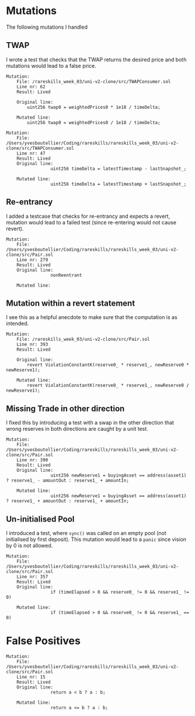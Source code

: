 # Mutations

The following mutations I handled

## TWAP

I wrote a test that checks that the TWAP returns the desired price and both mutations would lead to a false price.

```
Mutation:
    File: /rareskills_week_03/uni-v2-clone/src/TWAPConsumer.sol
    Line nr: 62
    Result: Lived

    Original line:
        uint256 twap0 = weightedPrices0 * 1e18 / timeDelta;

    Mutated line:
        uint256 twap0 = weightedPrices0 / 1e18 / timeDelta;
```

```
Mutation:
    File: /Users/yvesboutellier/Coding/rareskills/rareskills_week_03/uni-v2-clone/src/TWAPConsumer.sol
    Line nr: 47
    Result: Lived
    Original line:
                 uint256 timeDelta = latestTimestamp - lastSnapshot_;

    Mutated line:
                 uint256 timeDelta = latestTimestamp + lastSnapshot_;
```

## Re-entrancy

I added a testcase that checks for re-entrancy and expects a revert, mutation would lead to a failed test (since re-entering would not cause revert).

```
Mutation:
    File: /Users/yvesboutellier/Coding/rareskills/rareskills_week_03/uni-v2-clone/src/Pair.sol
    Line nr: 279
    Result: Lived
    Original line:
                 nonReentrant

    Mutated line:
```

## Mutation within a revert statement

I see this as a helpful anecdote to make sure that the computation is as intended.

```
Mutation:
    File: /rareskills_week_03/uni-v2-clone/src/Pair.sol
    Line nr: 393
    Result: Lived

    Original line:
        revert ViolationConstantK(reserve0_ * reserve1_, newReserve0 * newReserve1);

    Mutated line:
        revert ViolationConstantK(reserve0_ * reserve1_, newReserve0 / newReserve1);
```

## Missing Trade in other direction

I fixed this by introducing a test with a swap in the other direction that wrong reserves in both directions are caught by a unit test.

```
Mutation:
    File: /Users/yvesboutellier/Coding/rareskills/rareskills_week_03/uni-v2-clone/src/Pair.sol
    Line nr: 390
    Result: Lived
    Original line:
                 uint256 newReserve1 = buyingAsset == address(asset1) ? reserve1_ - amountOut : reserve1_ + amountIn;

    Mutated line:
                 uint256 newReserve1 = buyingAsset == address(asset1) ? reserve1_ + amountOut : reserve1_ + amountIn;
```

## Un-initialised Pool

I introduced a test, where `sync()` was called on an empty pool (not initialised by first deposit). This mutation would lead to a `panic` since vision by 0 is not allowed.

```
Mutation:
    File: /Users/yvesboutellier/Coding/rareskills/rareskills_week_03/uni-v2-clone/src/Pair.sol
    Line nr: 357
    Result: Lived
    Original line:
                 if (timeElapsed > 0 && reserve0_ != 0 && reserve1_ != 0)

    Mutated line:
                 if (timeElapsed > 0 && reserve0_ != 0 && reserve1_ == 0)
```

# False Positives

```
Mutation:
    File: /Users/yvesboutellier/Coding/rareskills/rareskills_week_03/uni-v2-clone/src/Pair.sol
    Line nr: 15
    Result: Lived
    Original line:
                 return a < b ? a : b;

    Mutated line:
                 return a <= b ? a : b;
```
